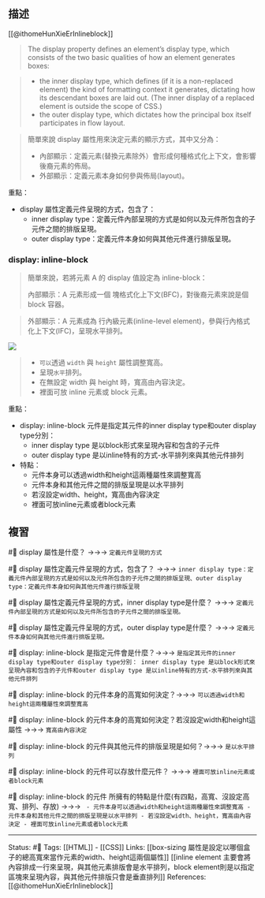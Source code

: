 ## 描述
[[@ithomeHunXieErInlineblock]]
> The display property defines an element’s display type, which consists of the two basic qualities of how an element generates boxes:

> -   the inner display type, which defines (if it is a non-replaced element) the kind of formatting context it generates, dictating how its descendant boxes are laid out. (The inner display of a replaced element is outside the scope of CSS.)
> -   the outer display type, which dictates how the principal box itself participates in flow layout.


> 簡單來說
> display 屬性用來決定元素的顯示方式，其中又分為：
> - 內部顯示：定義元素(替換元素除外）會形成何種格式化上下文，會影響後裔元素的佈局。
> - 外部顯示：定義元素本身如何參與佈局(layout)。

重點：
- display 屬性定義元件呈現的方式，包含了：
	- inner display type：定義元件內部呈現的方式是如何以及元件所包含的子元件之間的排版呈現。
	- outer display type：定義元件本身如何與其他元件進行排版呈現。


### display: inline-block

> 簡單來說，若將元素 A 的 display 值設定為 inline-block：
>
> 內部顯示：A 元素形成一個 塊格式化上下文(BFC)，對後裔元素來說是個 block 容器。

> 外部顯示：A 元素成為 行內級元素(inline-level element)，參與行內格式化上下文(IFC)，呈現水平排列。



![](https://i.imgur.com/8a7zMjs.png)

> -   `可以`透過 `width` 與 `height` 屬性調整寬高。
> -   呈現`水平`排列。
> -   在無設定 width 與 height 時，寬高由內容決定。
> -   裡面可放 inline 元素或 block 元素。

重點：
- display: inline-block 元件是指定其元件的inner display type和outer display type分別：
	- inner display type 是以block形式來呈現內容和包含的子元件
	- outer display type 是以inline特有的方式-水平排列來與其他元件排列
- 特點：
	- 元件本身可以透過width和height這兩種屬性來調整寬高
	- 元件本身和其他元件之間的排版呈現是以水平排列
	- 若沒設定width、height，寬高由內容決定
	- 裡面可放inline元素或者block元素

## 複習

#🧠 display 屬性是什麼？ ->->-> `定義元件呈現的方式`
<!--SR:!2022-09-10,3,250-->

#🧠  display 屬性定義元件呈現的方式，包含了？ ->->-> `inner display type：定義元件內部呈現的方式是如何以及元件所包含的子元件之間的排版呈現、outer display type：定義元件本身如何與其他元件進行排版呈現`
<!--SR:!2022-09-10,3,250-->


#🧠 display 屬性定義元件呈現的方式，inner display type是什麼？ ->->-> `定義元件內部呈現的方式是如何以及元件所包含的子元件之間的排版呈現。`
<!--SR:!2022-09-10,3,250-->


#🧠 display 屬性定義元件呈現的方式，outer display type是什麼？ ->->-> `定義元件本身如何與其他元件進行排版呈現。`
<!--SR:!2022-09-10,3,250-->

#🧠 display: inline-block 是指定元件會是什麼？->->-> `是指定其元件的inner display type和outer display type分別： inner display type 是以block形式來呈現內容和包含的子元件和outer display type 是以inline特有的方式-水平排列來與其他元件排列`
<!--SR:!2022-09-10,3,250-->

#🧠 display: inline-block 的元件本身的高寬如何決定？->->-> `可以透過width和height這兩種屬性來調整寬高`
<!--SR:!2022-09-10,3,250-->

#🧠 display: inline-block 的元件本身的高寬如何決定？若沒設定width和height這屬性 ->->-> `寬高由內容決定`
<!--SR:!2022-09-10,3,250-->

#🧠 display: inline-block 的元件與其他元件的排版呈現是如何？->->-> `是以水平排列`
<!--SR:!2022-09-10,3,250-->

#🧠 display: inline-block 的元件可以存放什麼元件？ ->->-> `裡面可放inline元素或者block元素`
<!--SR:!2022-09-10,3,250-->

#🧠 display: inline-block 的元件 所擁有的特點是什麼(有四點，高寬、沒設定高寬、排列、存放) ->->-> `	- 元件本身可以透過width和height這兩種屬性來調整寬高 - 元件本身和其他元件之間的排版呈現是以水平排列 - 若沒設定width、height，寬高由內容決定 - 裡面可放inline元素或者block元素`
<!--SR:!2022-09-10,3,250-->



---
Status: #🌱 
Tags:
[[HTML]] - [[CSS]]
Links:
[[box-sizing 屬性是設定以哪個盒子的總高寬來當作元素的width、height這兩個屬性]]
[[inline element 主要會將內容排成一行來呈現，與其他元素排版會是水平排列，block element則是以指定區塊來呈現內容，與其他元件排版只會是垂直排列]]
References:
[[@ithomeHunXieErInlineblock]]